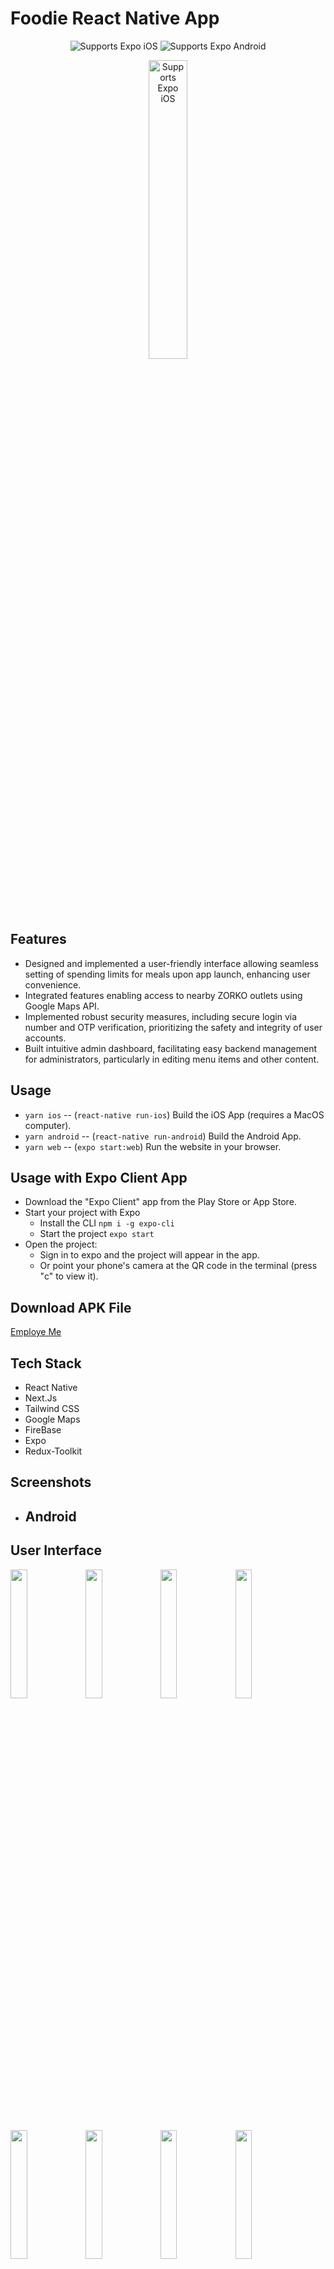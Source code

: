 # Foodie React Native App
 
  <p align="center">
    <!-- iOS -->
    <img alt="Supports Expo iOS" longdesc="Supports Expo iOS" src="https://img.shields.io/badge/iOS-4630EB.svg?style=flat-square&logo=APPLE&labelColor=999999&logoColor=fff" />
    <!-- Android -->
    <img alt="Supports Expo Android" longdesc="Supports Expo Android" src="https://img.shields.io/badge/Android-4630EB.svg?style=flat-square&logo=ANDROID&labelColor=A4C639&logoColor=fff" />
  </p>
</p>

<p align="center">
    <img alt="Supports Expo iOS" longdesc="Supports Expo iOS" src="https://github.com/ask2901/ZORKO/assets/109283594/c7fa3206-06a2-418c-ae7a-633064e5b707" width="35%"/>
  </p>

## Features

- Designed and implemented a user-friendly interface allowing seamless setting of spending limits for meals upon app launch, enhancing user convenience.
- Integrated features enabling access to nearby ZORKO outlets using Google Maps API.
- Implemented robust security measures, including secure login via number and OTP verification, prioritizing the safety and integrity of user accounts.
- Built intuitive admin dashboard, facilitating easy backend management for administrators, particularly in editing menu items and other content.

## Usage

- `yarn ios` -- (`react-native run-ios`) Build the iOS App (requires a MacOS computer).
- `yarn android` -- (`react-native run-android`) Build the Android App.
- `yarn web` -- (`expo start:web`) Run the website in your browser.

## Usage with Expo Client App

- Download the "Expo Client" app from the Play Store or App Store.
- Start your project with Expo
  - Install the CLI `npm i -g expo-cli`
  - Start the project `expo start`
- Open the project:
  - Sign in to expo and the project will appear in the app.
  - Or point your phone's camera at the QR code in the terminal (press "c" to view it).

## Download APK File

<a href="https://expo.dev/accounts/ask2901/projects/EmployMe/builds/43493da9-6624-48dc-a3da-b2632088b977">Employe Me</a>

## Tech Stack 

- React Native
- Next.Js
- Tailwind CSS
- Google Maps
- FireBase
- Expo
- Redux-Toolkit

## Screenshots
  
- ## Android
## User Interface
<img src="https://github.com/ask2901/ZORKO/assets/109283594/6f794045-e1da-44c8-9fc1-c8c8f9603cf4" width="23%">
<img src="https://github.com/ask2901/ZORKO/assets/109283594/987b1ab9-4c2d-47a2-9d5e-ec3f2f27faee" width="23%">    <img src="https://github.com/ask2901/ZORKO/assets/109283594/d193ac5b-138f-4f6c-a1f8-cb157a499e2b" width="23%">     <img src="https://github.com/ask2901/ZORKO/assets/109283594/5062316a-122e-4def-9863-169f674769d6" width="23%">     <img src="https://github.com/ask2901/ZORKO/assets/109283594/c717196e-7262-4623-bbd3-e7a00f94f40c" width="23%">     <img src="https://github.com/ask2901/ZORKO/assets/109283594/4bf803bf-510c-491b-8796-8dbd46b3b7aa" width="23%">     <img src="https://github.com/ask2901/ZORKO/assets/109283594/2b2c1227-44ac-4a5c-a364-3c934a0f899c" width="23%">     <img src="https://github.com/ask2901/ZORKO/assets/109283594/ed5162f6-4726-4fed-ae5b-39efd0efc1be" width="23%">

**Admin Interface**

  <img src="https://github.com/ask2901/ZORKO/assets/109283594/0dceda5f-5d53-4757-ac42-2fe2b350fe29" width="23%">

## Thank You ❤️
